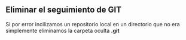 ## Eliminar el seguimiento de GIT  

Si por error incilizamos un repositorio local en un directorio que no era simplemente eliminamos la carpeta oculta **.git**  


